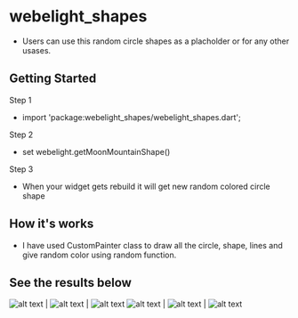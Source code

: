 # webelight_shapes

- Users can use this random circle shapes as a placholder or for any other usases.

## Getting Started


Step 1
- import 'package:webelight_shapes/webelight_shapes.dart';

Step 2
- set webelight.getMoonMountainShape(<!-- set your size in double -->)

Step 3
- When your widget gets rebuild it will get new random colored circle shape


## How it's works

- I have used CustomPainter class to draw all the circle, shape, lines and give random color using random function.

## See the results below

![alt text](https://i.imgur.com/KqvISA8.jpg) | ![alt text](https://i.imgur.com/d5TyWgY.jpg) | ![alt text](https://i.imgur.com/oj5nC5w.jpg)
![alt text](https://i.imgur.com/wd9QpZn.jpg) | ![alt text](https://i.imgur.com/5QFxl7q.jpg) | ![alt text](https://i.imgur.com/FfZbNPk.jpg)
